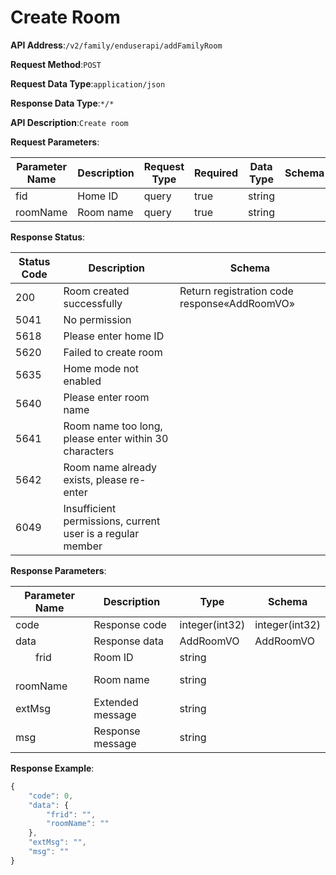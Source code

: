 # Create Room


**API Address**:`/v2/family/enduserapi/addFamilyRoom`


**Request Method**:`POST`


**Request Data Type**:`application/json`


**Response Data Type**:`*/*`


**API Description**:`Create room`


**Request Parameters**:


| Parameter Name | Description | Request Type | Required | Data Type | Schema |
| -------------- | ----------- | ------------ | -------- | --------- | ------ |
| fid            | Home ID     | query        | true     | string    |        |
| roomName       | Room name   | query        | true     | string    |        |


**Response Status**:


| Status Code | Description                                   | Schema                             |
| ----------- | --------------------------------------------- | ---------------------------------- |
| 200         | Room created successfully                     | Return registration code response«AddRoomVO» |
| 5041        | No permission                                 |                                    |
| 5618        | Please enter home ID                          |                                    |
| 5620        | Failed to create room                         |                                    |
| 5635        | Home mode not enabled                         |                                    |
| 5640        | Please enter room name                        |                                    |
| 5641        | Room name too long, please enter within 30 characters |                            |
| 5642        | Room name already exists, please re-enter     |                                    |
| 6049        | Insufficient permissions, current user is a regular member |                        |


**Response Parameters**:


| Parameter Name        | Description      | Type           | Schema         |
| --------------------- | ---------------- | -------------- | -------------- |
| code                  | Response code    | integer(int32) | integer(int32) |
| data                  | Response data    | AddRoomVO      | AddRoomVO      |
| &emsp;&emsp;frid      | Room ID          | string         |                |
| &emsp;&emsp;roomName  | Room name        | string         |                |
| extMsg                | Extended message | string         |                |
| msg                   | Response message | string         |                |


**Response Example**:
```javascript
{
	"code": 0,
	"data": {
		"frid": "",
		"roomName": ""
	},
	"extMsg": "",
	"msg": ""
}
```